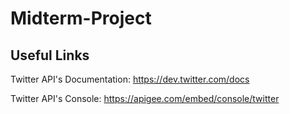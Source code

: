 Midterm-Project
===============
Useful Links
------------
Twitter API's Documentation: https://dev.twitter.com/docs

Twitter API's Console: https://apigee.com/embed/console/twitter

